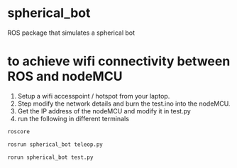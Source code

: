 # spherical_bot
ROS package that simulates a spherical bot

# to achieve wifi connectivity between ROS and nodeMCU
1) Setup a wifi accesspoint / hotspot from your laptop.
2) Step modify the network details and burn the test.ino into the nodeMCU.
3) Get the IP address of the nodeMCU and modify it in test.py
4) run the following in different terminals
```sh
roscore
```
```sh
rosrun spherical_bot teleop.py
```
```sh
rorun spherical_bot test.py
```
